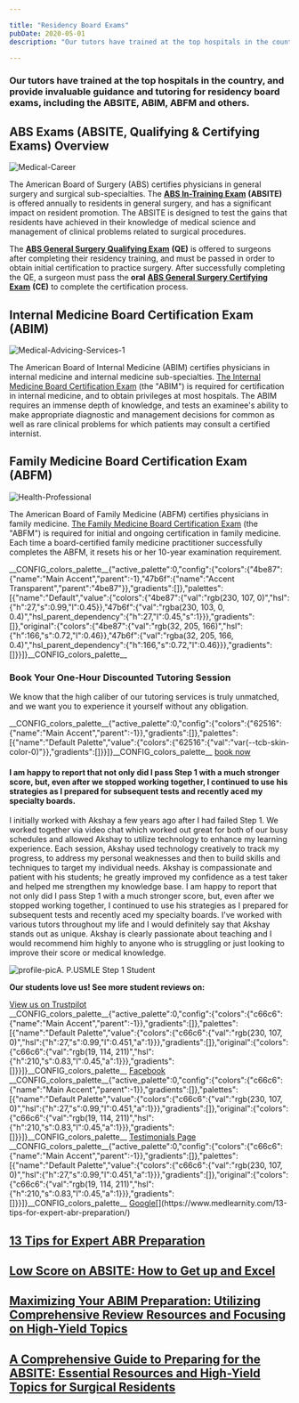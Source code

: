 ```yaml
---

title: "Residency Board Exams"
pubDate: 2020-05-01
description: "Our tutors have trained at the top hospitals in the country, and provide invaluable guidance and tutoring for residency board exams, including the ABSITE, "

---
```



### Our tutors have trained at the top hospitals in the country, and provide invaluable guidance and tutoring for residency board exams, including the ABSITE, ABIM, ABFM and others.

## ABS Exams (ABSITE, Qualifying & Certifying Exams) Overview

![](//www.medlearnity.com//images/wp/2020/05/Medical-Career.jpg "Medical-Career")

The American Board of Surgery (ABS) certifies physicians in general surgery and surgical sub-specialties. The [**ABS In-Training Exam**](https://www.medlearnity.com/abs-exams/) **(ABSITE)** is offered annually to residents in general surgery, and has a significant impact on resident promotion. The ABSITE is designed to test the gains that residents have achieved in their knowledge of medical science and management of clinical problems related to surgical procedures.

The [**ABS General Surgery Qualifying Exam**](https://www.medlearnity.com/abs-qualifying-certifying/) **(QE)** is offered to surgeons after completing their residency training, and must be passed in order to obtain initial certification to practice surgery. After successfully completing the QE, a surgeon must pass the **oral** [**ABS General Surgery Certifying Exam**](https://www.medlearnity.com/abs-certifying-exam/) **(CE)** to complete the certification process.

## Internal Medicine Board Certification Exam (ABIM)

![](//www.medlearnity.com//images/wp/2020/04/Medical-Advicing-Services-1-1.jpg "Medical-Advicing-Services-1")

The American Board of Internal Medicine (ABIM) certifies physicians in internal medicine and internal medicine sub-specialties. [The Internal Medicine Board Certification Exam](https://www.medlearnity.com/internal-medicine-boards/) (the "ABIM") is required for certification in internal medicine, and to obtain privileges at most hospitals. The ABIM requires an immense depth of knowledge, and tests an examinee's ability to make appropriate diagnostic and management decisions for common as well as rare clinical problems for which patients may consult a certified internist.

## Family Medicine Board Certification Exam (ABFM)

![](//www.medlearnity.com//images/wp/2020/04/Health-Professional.jpg "Health-Professional")

The American Board of Family Medicine (ABFM) certifies physicians in family medicine. [The Family Medicine Board Certification Exam](https://www.medlearnity.com/family-medicine-certification-exam-abfm/) (the "ABFM") is required for initial and ongoing certification in family medicine. Each time a board-certified family medicine practitioner successfully completes the ABFM, it resets his or her 10-year examination requirement.

\_\_CONFIG\_colors\_palette\_\_{"active\_palette":0,"config":{"colors":{"4be87":{"name":"Main Accent","parent":-1},"47b6f":{"name":"Accent Transparent","parent":"4be87"}},"gradients":\[\]},"palettes":\[{"name":"Default","value":{"colors":{"4be87":{"val":"rgb(230, 107, 0)","hsl":{"h":27,"s":0.99,"l":0.45}},"47b6f":{"val":"rgba(230, 103, 0, 0.4)","hsl\_parent\_dependency":{"h":27,"l":0.45,"s":1}}},"gradients":\[\]},"original":{"colors":{"4be87":{"val":"rgb(32, 205, 166)","hsl":{"h":166,"s":0.72,"l":0.46}},"47b6f":{"val":"rgba(32, 205, 166, 0.4)","hsl\_parent\_dependency":{"h":166,"s":0.72,"l":0.46}}},"gradients":\[\]}}\]}\_\_CONFIG\_colors\_palette\_\_

### **Book Your One-Hour Discounted Tutoring Session**

[](/start-here/)We know that the high caliber of our tutoring services is truly unmatched, and we want you to experience it yourself without any obligation.

\_\_CONFIG\_colors\_palette\_\_{"active\_palette":0,"config":{"colors":{"62516":{"name":"Main Accent","parent":-1}},"gradients":\[\]},"palettes":\[{"name":"Default Palette","value":{"colors":{"62516":{"val":"var(--tcb-skin-color-0)"}},"gradients":\[\]}}\]}\_\_CONFIG\_colors\_palette\_\_ [book now](/purchase-discounted-session/)

#### I am happy to report that not only did I pass Step 1 with a much stronger score, but, even after we stopped working together, I continued to use his strategies as I prepared for subsequent tests and recently aced my specialty boards.

I initially worked with Akshay a few years ago after I had failed Step 1. We worked together via video chat which worked out great for both of our busy schedules and allowed Akshay to utilize technology to enhance my learning experience. Each session, Akshay used technology creatively to track my progress, to address my personal weaknesses and then to build skills and techniques to target my individual needs. Akshay is compassionate and patient with his students; he greatly improved my confidence as a test taker and helped me strengthen my knowledge base. I am happy to report that not only did I pass Step 1 with a much stronger score, but, even after we stopped working together, I continued to use his strategies as I prepared for subsequent tests and recently aced my specialty boards. I've worked with various tutors throughout my life and I would definitely say that Akshay stands out as unique. Akshay is clearly passionate about teaching and I would recommend him highly to anyone who is struggling or just looking to improve their score or medical knowledge.

![profile-pic](https://i2xfwztd2ksbegse.public.blob.vercel-storage.com/wp/2023/10/testimonial-placeholder.png)A. P.USMLE Step 1 Student

**Our students love us! See more student reviews on:**

[View us on Trustpilot](https://www.trustpilot.com/review/medlearnity.com) \_\_CONFIG\_colors\_palette\_\_{"active\_palette":0,"config":{"colors":{"c66c6":{"name":"Main Accent","parent":-1}},"gradients":\[\]},"palettes":\[{"name":"Default Palette","value":{"colors":{"c66c6":{"val":"rgb(230, 107, 0)","hsl":{"h":27,"s":0.99,"l":0.451,"a":1}}},"gradients":\[\]},"original":{"colors":{"c66c6":{"val":"rgb(19, 114, 211)","hsl":{"h":210,"s":0.83,"l":0.45,"a":1}}},"gradients":\[\]}}\]}\_\_CONFIG\_colors\_palette\_\_ [Facebook](https://www.facebook.com/medlearnity/reviews) \_\_CONFIG\_colors\_palette\_\_{"active\_palette":0,"config":{"colors":{"c66c6":{"name":"Main Accent","parent":-1}},"gradients":\[\]},"palettes":\[{"name":"Default Palette","value":{"colors":{"c66c6":{"val":"rgb(230, 107, 0)","hsl":{"h":27,"s":0.99,"l":0.451,"a":1}}},"gradients":\[\]},"original":{"colors":{"c66c6":{"val":"rgb(19, 114, 211)","hsl":{"h":210,"s":0.83,"l":0.45,"a":1}}},"gradients":\[\]}}\]}\_\_CONFIG\_colors\_palette\_\_ [Testimonials Page](https://www.medlearnity.com/student-testimonials/) \_\_CONFIG\_colors\_palette\_\_{"active\_palette":0,"config":{"colors":{"c66c6":{"name":"Main Accent","parent":-1}},"gradients":\[\]},"palettes":\[{"name":"Default Palette","value":{"colors":{"c66c6":{"val":"rgb(230, 107, 0)","hsl":{"h":27,"s":0.99,"l":0.451,"a":1}}},"gradients":\[\]},"original":{"colors":{"c66c6":{"val":"rgb(19, 114, 211)","hsl":{"h":210,"s":0.83,"l":0.45,"a":1}}},"gradients":\[\]}}\]}\_\_CONFIG\_colors\_palette\_\_ [Google](https://www.google.com/search?sxsrf=ALeKk02Np3zuLpVvWHuLh8YQxCysUEKy4Q%3A1588046050926&ei=4qinXouTOPGzytMPwPe00Ag&q=medlearnity+google+reviews&oq=medlearnity+google+reviews&gs_lcp=CgZwc3ktYWIQAzIECCMQJ1CEKljpMWCBM2gAcAB4AIABXIgBtAaSAQIxMJgBAKABAaoBB2d3cy13aXo&sclient=psy-ab&ved=0ahUKEwiLjILGnIrpAhXxmXIEHcA7DYoQ4dUDCAw&uact=5#lrd=0x89c25981baf77257:0xf372ef78c42cfd0b,1,,,)[](https://www.medlearnity.com/13-tips-for-expert-abr-preparation/)

## [13 Tips for Expert ABR Preparation](https://www.medlearnity.com/13-tips-for-expert-abr-preparation/ "13 Tips for Expert ABR Preparation")

[](https://www.medlearnity.com/failed-absite-now-what/)

## [Low Score on ABSITE: How to Get up and Excel](https://www.medlearnity.com/failed-absite-now-what/ "Low Score on ABSITE: How to Get up and Excel")

[](https://www.medlearnity.com/abim-preparation-guide/)

## [Maximizing Your ABIM Preparation: Utilizing Comprehensive Review Resources and Focusing on High-Yield Topics](https://www.medlearnity.com/abim-preparation-guide/ "Maximizing Your ABIM Preparation: Utilizing Comprehensive Review Resources and Focusing on High-Yield Topics")

[](https://www.medlearnity.com/comprehensive-guide-preparing-for-the-absite/)

## [A Comprehensive Guide to Preparing for the ABSITE: Essential Resources and High-Yield Topics for Surgical Residents](https://www.medlearnity.com/comprehensive-guide-preparing-for-the-absite/ "A Comprehensive Guide to Preparing for the ABSITE: Essential Resources and High-Yield Topics for Surgical Residents")

